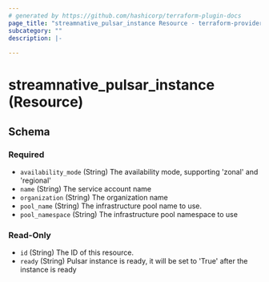 ```yaml
---
# generated by https://github.com/hashicorp/terraform-plugin-docs
page_title: "streamnative_pulsar_instance Resource - terraform-provider-streamnative"
subcategory: ""
description: |-
  
---
```


# streamnative_pulsar_instance (Resource)





<!-- schema generated by tfplugindocs -->
## Schema

### Required

- `availability_mode` (String) The availability mode, supporting 'zonal' and 'regional'
- `name` (String) The service account name
- `organization` (String) The organization name
- `pool_name` (String) The infrastructure pool name to use.
- `pool_namespace` (String) The infrastructure pool namespace to use

### Read-Only

- `id` (String) The ID of this resource.
- `ready` (String) Pulsar instance is ready, it will be set to 'True' after the instance is ready


